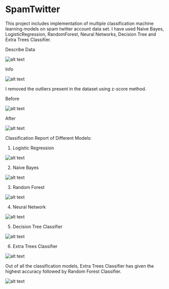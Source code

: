 # SpamTwitter
This project includes implementation of multiple classification machine learning models on spam twitter account data set. I have used Naive Bayes, LogisticRegression, RandomForest, Neural Networks, Decision Tree and Extra Trees Classifier.

Describe Data

![alt text](https://i.imgur.com/yPDY1f0.jpg)

Info

![alt text](https://i.imgur.com/b7CX6oo.jpg)

I removed the outliers present in the dataset using z-score method.

Before

![alt text](https://i.imgur.com/F6I4KgU.jpg)

After

![alt text](https://i.imgur.com/d4AZKkZ.jpg)

Classification Report of Different Models:

1) Logistic Regression

![alt text](https://i.imgur.com/DASYTbv.jpg)

2) Naive Bayes

![alt text](https://i.imgur.com/qeYZyyR.jpg)

3) Random Forest

![alt text](https://i.imgur.com/9w9SJcI.jpg)

4) Neural Network

![alt text](https://i.imgur.com/KtBaNbP.jpg)

5) Decision Tree Classifier

![alt text](https://i.imgur.com/OjIowAV.jpg)

6) Extra Trees Classifier

![alt text](https://i.imgur.com/gANovua.jpg)

Out of all the classification models, Extra Trees Classifier has given the highest accuracy followed by Random Forest Classifier.

![alt text](https://i.imgur.com/Bs8W5xI.jpg)

